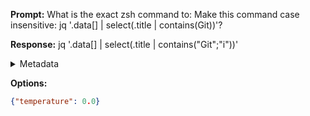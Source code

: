 **Prompt:**
What is the exact zsh command to: Make this command case insensitive:  jq '.data[] | select(.title | contains(Git))'?


**Response:**
jq '.data[] | select(.title | contains("Git";"i"))'

<details><summary>Metadata</summary>

- Duration: 803 ms
- Datetime: 2023-08-21T11:16:07.324739
- Model: gpt-3.5-turbo-0613

</details>

**Options:**
```json
{"temperature": 0.0}
```

